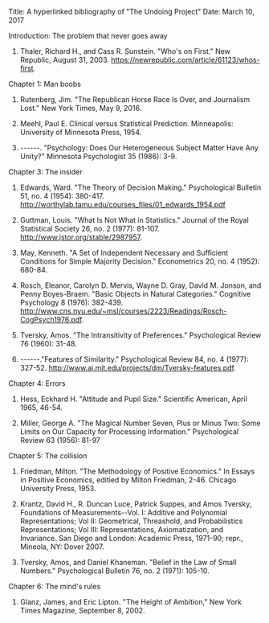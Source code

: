 Title: A hyperlinked bibliography of "The Undoing Project" Date: March 10, 2017

Introduction: The problem that never goes away

1. Thaler, Richard H., and Cass R. Sunstein. "Who's on First." New Republic, August 31, 2003. https://newrepublic.com/article/61123/whos-first.


Chapter 1: Man boobs

1. Rutenberg, Jim. "The Republican Horse Race Is Over, and Journalism Lost." New York Times, May 9, 2016.

2. Meehl, Paul E. Clinical versus Statistical Prediction. Minneapolis: University of Minnesota Press, 1954.

3. ------. "Psychology: Does Our Heterogeneous Subject Matter Have Any Unity?" Minnesota Psychologist 35 (1986): 3-9.


Chapter 3: The insider

1. Edwards, Ward. "The Theory of Decision Making." Psychological Bulletin 51, no. 4 (1954): 380-417. http://worthylab.tamu.edu/courses_files/01_edwards_1954.pdf

2. Guttman, Louis. "What Is Not What in Statistics." Journal of the Royal Statistical Society 26, no. 2 (1977): 81-107. http://www.jstor.org/stable/2987957.

3. May, Kenneth. "A Set of Independent Necessary and Sufficient Conditions for Simple Majority Decision." Econometrics 20, no. 4 (1952): 680-84.

4. Rosch, Eleanor, Carolyn D. Mervis, Wayne D. Gray, David M. Jonson, and Penny Boyes-Braem. "Basic Objects in Natural Categories." Cognitive Psychology 8 (1976): 382-439. http://www.cns.nyu.edu/~msl/courses/2223/Readings/Rosch-CogPsych1976.pdf.

5. Tversky, Amos. "The Intransitivity of Preferences." Psychological Review 76 (1960): 31-48.

6. ------."Features of Similarity." Psychological Review 84, no. 4 (1977): 327-52. http://www.ai.mit.edu/projects/dm/Tversky-features.pdf.


Chapter 4: Errors

1. Hess, Eckhard H. "Attitude and Pupil Size." Scientific American, April 1965, 46-54.

2. Miller, George A. "The Magical Number Seven, Plus or Minus Two: Some Limits on Our Capacity for Processing Information." Psychological Review 63 (1956): 81-97


Chapter 5: The collision

1. Friedman, Milton. "The Methodology of Positive Economics." In Essays in Positive Economics, editied by Milton Friedman, 2-46. Chicago University Press, 1953.

2. Krantz, David H., R. Duncan Luce, Patrick Suppes, and Amos Tversky, Foundations of Measurements--Vol. I: Additive and Polynomial Representations; Vol II: Geometrical, Threashold, and Probabilistics Representations; Vol III: Representations, Axiomatization, and Invariance. San Diego and London: Academic Press, 1971-90; repr., Mineola, NY: Dover 2007.

3. Tversky, Amos, and Daniel Khaneman. "Belief in the Law of Small Numbers." Psychological Bulletin 76, no. 2 (1971): 105-10.

Chapter 6: The mind's rules

1. Glanz, James, and Eric Lipton. "The Height of Ambition," New York Times Magazine, September 8, 2002.